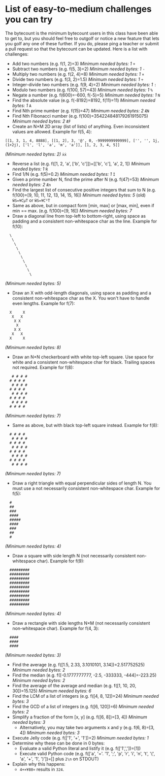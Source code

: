 <!-- NOTE: Code is indented with two spaces, DO NOT remove them! It will break the GitHub Pages rendered output. Those spaces do not appear there, and you're not intended to read the file from here. ;) -->

# List of easy-to-medium challenges you can try

The bytecount is the minimum bytecount users in this class have been able to get to, but you should feel free to outgolf or notice a new feature that lets you golf any one of these further. If you do, please ping a teacher or submit a pull request so that the bytecount can be updated. Here is a list with challenges:


+ Add two numbers (e.g. f(1, 2)=3) *Minimum needed bytes: 1*
`+`
+ Subtract two numbers (e.g. f(5, 3)=2) *Minimum needed bytes: 1*
`-`
+ Multiply two numbers (e.g. f(2, 4)=8) *Minimum needed bytes: 1*
`×`
+ Divide two numbers (e.g. f(3, 2)=1.5) *Minimum needed bytes: 1*
`÷`
+ Integer-divide two numbers (e.g. f(9, 4)=2) *Minimum needed bytes: 1*
`:`
+ Modulo two numbers (e.g. f(100, 57)=43) *Minimum needed bytes: 1*
`%`
+ Negate a number (e.g. f(600)=-600, f(-5)=5) *Minimum needed bytes: 1*
`N`
+ Find the absolute value (e.g. f(-8192)=8192, f(11)=11) *Minimum needed bytes: 1*
`A`
+ Find Nth prime number (e.g. f(15)=47) *Minimum needed bytes: 2*
`ÆN`
+ Find Nth Fibonacci number (e.g. f(100)=354224848179261915075) *Minimum needed bytes: 2*
`ÆḞ`
+ Create an N×M 2D array (list of lists) of anything. Even inconsistent values are allowed. Example for f(5, 4):
```
[[1, 3, 1, 4, 8888], [[1, 2], 3, '@', 0, -9999999999999], ['', '', 1j, (1+2j), ['l', 'l', 'a', 'm', 'a']], [1, 2, 3, 4, 5]]
```
*(Minimum needed bytes: 2)*
`ẋẋ`
+ Reverse a list (e.g. f([1, 2, 'a', ['b', 'c']])=[['b', 'c'], 'a', 2, 1]) *Minimum needed bytes: 1*
`Ṛ`
+ Find 1/N (e.g. f(5)=0.2) *Minimum needed bytes: 1*
`İ`
+ Given a prime number N, find the prime after N (e.g. f(47)=53) *Minimum needed bytes: 2*
`Æn`
+ Find the largest list of consecutive positive integers that sum to N (e.g. f(100)=[9, 10, 11, 12, 13, 14, 15, 16]) *Minimum needed bytes: 5*
(old) `ẆS=¥ƇµṪ` or `ẆS=¥Ƈ³Ṫ`
+ Same as above, but in compact form [min, max] or [max, min], even if min == max. (e.g. f(100)=[9, 16]) *Minimum needed bytes: 7*
+ Draw a diagonal line from top-left to bottom-right, using space as padding and a consistent non-whitespace char as the line. Example for f(10):
```
  \
   \
    \
     \
      \
       \
        \
         \
          \
           \
```
*(Minimum needed bytes: 5)*
+ Draw an X with odd-length diagonals, using space as padding and a consistent non-whitespace char as the X. You won't have to handle even lengths. Example for f(7):
```
  X     X
   X   X
    X X
     X
    X X
   X   X
  X     X
```
*(Minimum needed bytes: 8)*
+ Draw an N×N checkerboard with white top-left square. Use space for white and a consistent non-whitespace char for black. Trailing spaces not required. Example for f(8):
```
   # # # #
  # # # #
   # # # #
  # # # #
   # # # #
  # # # #
   # # # #
  # # # #
```
*(Minimum needed bytes: 7)*
+ Same as above, but with black top-left square instead. Example for f(8):
```
  # # # # 
   # # # #
  # # # # 
   # # # #
  # # # # 
   # # # #
  # # # # 
   # # # #
```
*(Minimum needed bytes: 7)*
+ Draw a right triangle with equal perpendicular sides of length N. You must use a not necessarily consistent non-whitespace char. Example for f(5):
```
  #
  ##
  ###
  ####
  #####
  ####
  ###
  ##
  #
```
*(Minimum needed bytes: 4)*
+ Draw a square with side length N (not necessarily consistent non-whitespace char). Example for f(9):
```
  #########
  #########
  #########
  #########
  #########
  #########
  #########
  #########
  #########
```
*(Minimum needed bytes: 4)*
+ Draw a rectangle with side lengths N×M (not necessarily consistent non-whitespace char). Example for f(4, 3):
```
  ####
  ####
  ####
```
*(Minimum needed bytes: 3)*
+ Find the average (e.g. f([1.5, 2.33, 3.1010101, 3.14])=2.517752525) *Minimum needed bytes: 2*
+ Find the median (e.g. f([-0.1777777777, -2.5, -333333, -444]=-223.25) *Minimum needed bytes: 2*
+ Find the average of the average and median (e.g. f([1, 10, 20, 30])=15.125) *Minimum needed bytes: 6*
+ Find the LCM of a list of integers (e.g. f([4, 8, 12])=24) *Minimum needed bytes: 3*
+ Find the GCD of a list of integers (e.g. f([6, 120])=6) *Minimum needed bytes: 2*
+ Simplify a fraction of the form [x, y] (e.g. f([6, 8])=[3, 4]) *Minimum needed bytes: 3*
  + Alternatively, you may take two arguments x and y (e.g. f(6, 8)=[3, 4]) *Minimum needed bytes: 3*
+ Execute Jelly code (e.g. f(['1', '+', '1'])=2) *Minimum needed bytes: 1*
+ Determine why these can be done in 0 bytes:
  + Evaluate a valid Python literal and listify it (e.g. f(['1',','])=[1])
  + Execute valid Python code (e.g. f(['a', '='. '1', ';', 'p', 'r', 'i', 'n', 't', '(', 'a', '+', '1', ')'])=[] plus `2\n` on STDOUT)
+ Explain why this happens:
  + `4+×¥80¤` results in `324`.
